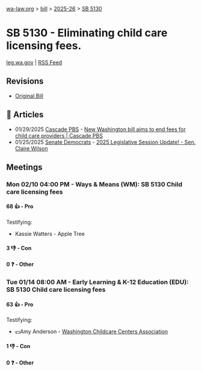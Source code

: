 [wa-law.org](/) > [bill](/bill/) > [2025-26](/bill/2025-26/) > [SB 5130](/bill/2025-26/sb/5130/)

# SB 5130 - Eliminating child care licensing fees.
[leg.wa.gov](https://app.leg.wa.gov/billsummary?BillNumber=5130&Year=2025&Initiative=false) | [RSS Feed](./rss.xml)

## Revisions
* [Original Bill](1/)

## 📰 Articles
* 01/29/2025 [Cascade PBS](/org/cascade_pbs/) - [New Washington bill aims to end fees for child care providers | Cascade PBS](https://www.cascadepbs.org/politics/2025/01/new-washington-bill-aims-end-fees-child-care-providers#:~:text=Senate%20Bill%205130)
* 01/25/2025 [Senate Democrats](/org/senate_democrats/) - [2025 Legislative Session Update! - Sen. Claire Wilson](https://senatedemocrats.wa.gov/wilson/2025/01/24/2025-legislative-session-update/#:~:text=SB%205130)

## Meetings
### Mon 02/10 04:00 PM - Ways & Means (WM): SB 5130 Child care licensing fees
#### 68 👍 - Pro
Testifying:
* Kassie Watters - Apple Tree

#### 3 👎 - Con

#### 0 ❓ - Other

### Tue 01/14 08:00 AM - Early Learning & K-12 Education (EDU): SB 5130 Child care licensing fees
#### 63 👍 - Pro
Testifying:
* 💵Amy Anderson - [Washington Childcare Centers Association](/org/washington_childcare_centers_association/)

#### 1 👎 - Con

#### 0 ❓ - Other
